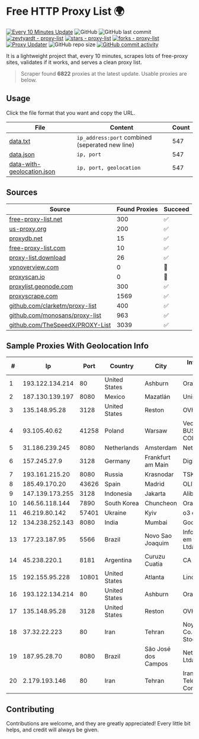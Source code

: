 
# Free HTTP Proxy List 🌍

[![Every 10 Minutes Update](https://github.com/mertguvencli/http-proxy-list/actions/workflows/main.yml/badge.svg?branch=main)](https://github.com/mertguvencli/http-proxy-list/actions/workflows/main.yml)
![GitHub](https://img.shields.io/github/license/mertguvencli/http-proxy-list)
![GitHub last commit](https://img.shields.io/github/last-commit/mertguvencli/http-proxy-list)
[![zevtyardt - proxy-list](https://img.shields.io/static/v1?label=zevtyardt&message=proxy-list&color=blue&logo=github)](https://github.com/zevtyardt/proxy-list "Go to GitHub repo")
[![stars - proxy-list](https://img.shields.io/github/stars/zevtyardt/proxy-list?style=social)](https://github.com/zevtyardt/proxy-list)
[![forks - proxy-list](https://img.shields.io/github/forks/zevtyardt/proxy-list?style=social)](https://github.com/zevtyardt/proxy-list)
[![Proxy Updater](https://github.com/zevtyardt/proxy-list/workflows/Proxy%20Updater/badge.svg)](https://github.com/zevtyardt/proxy-list/actions?query=workflow:"Proxy+Updater")
![GitHub repo size](https://img.shields.io/github/repo-size/zevtyardt/proxy-list)
[![GitHub commit activity](https://img.shields.io/github/commit-activity/m/zevtyardt/proxy-list?logo=commits)](https://github.com/zevtyardt/proxy-list/commits/main)

It is a lightweight project that, every 10 minutes, scrapes lots of free-proxy sites, validates if it works, and serves a clean proxy list.

> Scraper found **6822** proxies at the latest update. Usable proxies are below.

## Usage

Click the file format that you want and copy the URL.

|File|Content|Count|
|----|-------|-----|
|[data.txt](https://raw.githubusercontent.com/mertguvencli/http-proxy-list/main/proxy-list/data.txt)|`ip_address:port` combined (seperated new line)|547|
|[data.json](https://raw.githubusercontent.com/mertguvencli/http-proxy-list/main/proxy-list/data.json)|`ip, port`|547|
|[data-with-geolocation.json](https://raw.githubusercontent.com/mertguvencli/http-proxy-list/main/proxy-list/data-with-geolocation.json)|`ip, port, geolocation`|547|

## Sources

|Source|Found Proxies|Succeed|
|------|-------------|-------|
|[free-proxy-list.net](https://free-proxy-list.net)|300|✅|
|[us-proxy.org](https://www.us-proxy.org)|200|✅|
|[proxydb.net](http://proxydb.net)|15|✅|
|[free-proxy-list.com](https://free-proxy-list.com/?page=&port=&type%5B%5D=http&type%5B%5D=https&up_time=0&search=Search)|10|✅|
|[proxy-list.download](https://www.proxy-list.download/HTTP)|26|✅|
|[vpnoverview.com](https://vpnoverview.com/privacy/anonymous-browsing/free-proxy-servers)|0|🚫|
|[proxyscan.io](https://www.proxyscan.io)|0|🚫|
|[proxylist.geonode.com](https://proxylist.geonode.com/api/proxy-list?limit=300&page=1&sort_by=lastChecked&sort_type=desc&protocols=http,https)|300|✅|
|[proxyscrape.com](https://api.proxyscrape.com/v2/?request=displayproxies&protocol=http&timeout=10000&country=all&ssl=all&anonymity=all)|1569|✅|
|[github.com/clarketm/proxy-list](https://raw.githubusercontent.com/clarketm/proxy-list/master/proxy-list-raw.txt)|400|✅|
|[github.com/monosans/proxy-list](https://raw.githubusercontent.com/monosans/proxy-list/main/proxies/http.txt)|963|✅|
|[github.com/TheSpeedX/PROXY-List](https://raw.githubusercontent.com/TheSpeedX/PROXY-List/master/http.txt)|3039|✅|


## Sample Proxies With Geolocation Info

|#|Ip|Port|Country|City|Internet Service Provider|
|-|--|----|-------|----|-------------------------|
|1|193.122.134.214|80|United States|Ashburn|Oracle Corporation|
|2|187.130.139.197|8080|Mexico|Mazatlán|Uninet S.A. de C.V.|
|3|135.148.95.28|3128|United States|Reston|OVH SAS|
|4|93.105.40.62|41258|Poland|Warsaw|Vectra S.A. BUSINESS P2P CONNECTIONS|
|5|31.186.239.245|8080|Netherlands|Amsterdam|NetSkope Inc|
|6|157.245.27.9|3128|Germany|Frankfurt am Main|DigitalOcean, LLC|
|7|193.161.215.20|8080|Russia|Krasnodar|TSK LLC|
|8|185.49.170.20|43626|Spain|Madrid|OLIVE|
|9|147.139.173.255|3128|Indonesia|Jakarta|Alibaba.com LLC|
|10|146.56.118.144|7890|South Korea|Chuncheon|Oracle Corporation|
|11|46.219.80.142|57401|Ukraine|Kyiv|o3 core|
|12|134.238.252.143|8080|India|Mumbai|Google LLC|
|13|177.23.187.95|5566|Brazil|Novo Sao Joaquim|Infobarra Solucoes em Informatica Ltda|
|14|45.238.220.1|8181|Argentina|Curuzu Cuatia|CA VI CU SRL|
|15|192.155.95.228|10801|United States|Atlanta|Linode, LLC|
|16|193.122.134.214|80|United States|Ashburn|Oracle Corporation|
|17|135.148.95.28|3128|United States|Reston|OVH SAS|
|18|37.32.22.223|80|Iran|Tehran|Noyan Abr Arvan Co. ( Private Joint Stock)|
|19|187.95.28.70|8080|Brazil|São José dos Campos|Netjacarei Telecon Ltda|
|20|2.179.193.146|80|Iran|Tehran|Iran Telecommunication Company PJS|



## Contributing

Contributions are welcome, and they are greatly appreciated! Every
little bit helps, and credit will always be given.

